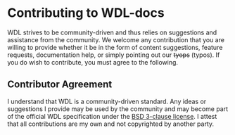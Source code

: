 # Contributing to WDL-docs

WDL strives to be community-driven and thus relies on suggestions and assistance from
the community. We welcome any contribution that you are willing to provide whether it
be in the form of content suggestions, feature requests, documentation help, or simply
pointing out our ~~tyops~~ (typos). If you do wish to contribute, you must agree to the
following.

## Contributor Agreement

I understand that WDL is a community-driven standard. Any ideas or suggestions I provide
may be used by the community and may become part of the official WDL specification under
the [BSD 3-clause license](https://github.com/broadinstitute/wdl/blob/develop/LICENSE).
I attest that all contributions are my own and not copyrighted by another party.
